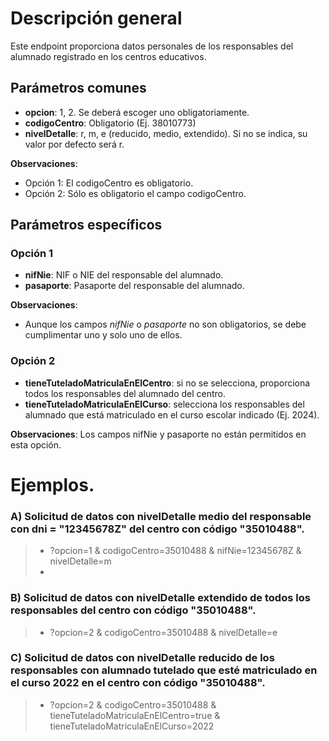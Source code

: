 # Descripción general

Este endpoint proporciona datos personales de los responsables del alumnado registrado en los centros educativos.

## Parámetros comunes
* **opcion**: 1, 2. Se deberá escoger uno obligatoriamente.
* **codigoCentro**: Obligatorio (Ej. 38010773)
* **nivelDetalle**: r, m, e (reducido, medio, extendido). Si no se indica, su valor por defecto será r.

**Observaciones**:
* Opción 1: El codigoCentro es obligatorio.
* Opción 2: Sólo es obligatorio el campo codigoCentro.

## Parámetros específicos

### Opción 1
* **nifNie**: NIF o NIE del responsable del alumnado.
* **pasaporte**: Pasaporte del responsable del alumnado.

**Observaciones**: 
* Aunque los campos _nifNie_ o _pasaporte_ no son obligatorios, se debe cumplimentar uno y solo uno de ellos.

### Opción 2

* **tieneTuteladoMatriculaEnElCentro**: si no se selecciona, proporciona todos los responsables del alumnado del centro.
* **tieneTuteladoMatriculaEnElCurso**: selecciona los responsables del alumnado que está matriculado en el curso escolar indicado (Ej. 2024).

**Observaciones**: Los campos nifNie y pasaporte no están permitidos en esta opción.

# Ejemplos.
### A) Solicitud de datos con nivelDetalle medio del responsable con dni = "12345678Z" del centro con código "35010488".
> * ?opcion=1 & codigoCentro=35010488 & nifNie=12345678Z & nivelDetalle=m
> * 
### B) Solicitud de datos con nivelDetalle extendido de todos  los responsables del centro con código "35010488".
> * ?opcion=2 & codigoCentro=35010488 & nivelDetalle=e

### C) Solicitud de datos con nivelDetalle reducido de los responsables con alumnado tutelado que esté matriculado en el curso 2022 en el centro con código "35010488". 
> * ?opcion=2 & codigoCentro=35010488 & tieneTuteladoMatriculaEnElCentro=true & tieneTuteladoMatriculaEnElCurso=2022
